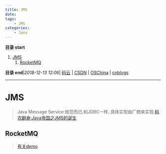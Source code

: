 ```yaml
---
title: JMS
date: 
tags: 
    - JMS
categories: 
    - Java
---
```


**目录 start**
 
1. [JMS](#jms)
    1. [RocketMQ](#rocketmq)

**目录 end**|_2018-12-13 12:06_| [码云](https://gitee.com/gin9) | [CSDN](http://blog.csdn.net/kcp606) | [OSChina](https://my.oschina.net/kcp1104) | [cnblogs](http://www.cnblogs.com/kuangcp)
****************************************
# JMS
> Java Message Service 规范而已,和JDBC一样, 具体实现由厂商来实现 [码农翻身:Java帝国之JMS的诞生](https://mp.weixin.qq.com/s?__biz=MzAxOTc0NzExNg==&mid=2665513515&idx=1&sn=380bb1cb56d4151fd3acc5aa86f1da9a&chksm=80d67a68b7a1f37e3d98fe4495eab4db097eedd695c99fbd8704cc0464595842c4da598b99e3&scene=21#wechat_redirect)

## RocketMQ
> [有关demo](https://github.com/lirenzuo/rocketmq-rocketmq-all-4.1.0-incubating)
